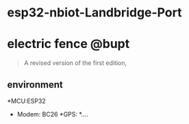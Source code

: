 # esp32-nbiot-Landbridge-Port
# electric fence @bupt
> A revised version of the first edition,

## environment
*MCU:ESP32
* Modem: BC26
*GPS:
*....
